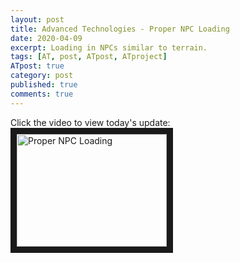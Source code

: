 ```yaml
---
layout: post
title: Advanced Technologies - Proper NPC Loading
date: 2020-04-09
excerpt: Loading in NPCs similar to terrain.
tags: [AT, post, ATpost, ATproject]
ATpost: true
category: post
published: true
comments: true
---
```

Click the video to view today's update:
<a href="http://www.youtube.com/watch?feature=player_embedded&v=XzquUh79pqM" target="_blank"><img src="http://img.youtube.com/vi/XzquUh79pqM/0.jpg" alt="Proper NPC Loading" width="240" height="180" border="10" /></a>